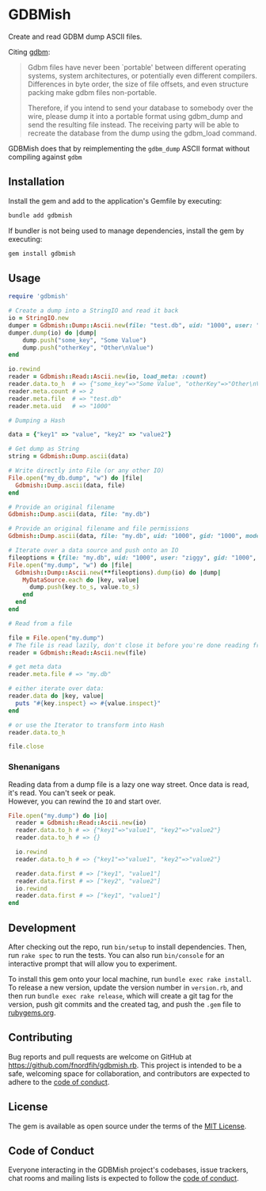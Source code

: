 # GDBMish

Create and read GDBM dump ASCII files.

Citing [gdbm](https://git.gnu.org.ua/gdbm.git/tree/NOTE-WARNING):
> Gdbm files have never been `portable' between different operating systems,
> system architectures, or potentially even different compilers.  Differences
> in byte order, the size of file offsets, and even structure packing make
> gdbm files non-portable.
>
> Therefore, if you intend to send your database to somebody over the wire,
> please dump it into a portable format using gdbm_dump and send the resulting
> file instead. The receiving party will be able to recreate the database from
> the dump using the gdbm_load command.

GDBMish does that by reimplementing the `gdbm_dump` ASCII format without compiling against `gdbm`

## Installation

Install the gem and add to the application's Gemfile by executing:

```bash
bundle add gdbmish
```

If bundler is not being used to manage dependencies, install the gem by executing:

```bash
gem install gdbmish
```

## Usage

```ruby
require 'gdbmish'

# Create a dump into a StringIO and read it back
io = StringIO.new
dumper = Gdbmish::Dump::Ascii.new(file: "test.db", uid: "1000", user: "ziggy", gid: "1000", group: "staff", mode: 0o640)
dumper.dump(io) do |dump|
    dump.push("some_key", "Some Value")
    dump.push("otherKey", "Other\nValue")
end

io.rewind
reader = Gdbmish::Read::Ascii.new(io, load_meta: :count)
reader.data.to_h  # => {"some_key"=>"Some Value", "otherKey"=>"Other\nValue"}
reader.meta.count # => 2
reader.meta.file  # => "test.db"
reader.meta.uid   # => "1000"

# Dumping a Hash

data = {"key1" => "value", "key2" => "value2"}

# Get dump as String
string = Gdbmish::Dump.ascii(data)

# Write directly into File (or any other IO)
File.open("my_db.dump", "w") do |file|
  Gdbmish::Dump.ascii(data, file)
end

# Provide an original filename
Gdbmish::Dump.ascii(data, file: "my.db")

# Provide an original filename and file permissions
Gdbmish::Dump.ascii(data, file: "my.db", uid: "1000", gid: "1000", mode: 0o600)

# Iterate over a data source and push onto an IO
fileoptions = {file: "my.db", uid: "1000", user: "ziggy", gid: "1000", group: "staff", mode: 0o600}
File.open("my.dump", "w") do |file|
  Gdbmish::Dump::Ascii.new(**fileoptions).dump(io) do |dump|
    MyDataSource.each do |key, value|
      dump.push(key.to_s, value.to_s)
    end
  end
end

# Read from a file

file = File.open("my.dump")
# The file is read lazily, don't close it before you're done reading from it
reader = Gdbmish::Read::Ascii.new(file)

# get meta data
reader.meta.file # => "my.db"

# either iterate over data:
reader.data do |key, value|
  puts "#{key.inspect} => #{value.inspect}"
end

# or use the Iterator to transform into Hash
reader.data.to_h

file.close
```

### Shenanigans

Reading data from a dump file is a lazy one way street. Once data is read, it's read. You can't seek or peak.  
However, you can rewind the `IO` and start over.

```ruby
File.open("my.dump") do |io|
  reader = Gdbmish::Read::Ascii.new(io)
  reader.data.to_h # => {"key1"=>"value1", "key2"=>"value2"}
  reader.data.to_h # => {}

  io.rewind
  reader.data.to_h # => {"key1"=>"value1", "key2"=>"value2"}

  reader.data.first # => ["key1", "value1"]
  reader.data.first # => ["key2", "value2"]
  io.rewind
  reader.data.first # => ["key1", "value1"]
end
```

## Development

After checking out the repo, run `bin/setup` to install dependencies. Then, run `rake spec` to run the tests. You can also run `bin/console` for an interactive prompt that will allow you to experiment.

To install this gem onto your local machine, run `bundle exec rake install`. To release a new version, update the version number in `version.rb`, and then run `bundle exec rake release`, which will create a git tag for the version, push git commits and the created tag, and push the `.gem` file to [rubygems.org](https://rubygems.org).

## Contributing

Bug reports and pull requests are welcome on GitHub at https://github.com/fnordfih/gdbmish.rb. This project is intended to be a safe, welcoming space for collaboration, and contributors are expected to adhere to the [code of conduct](https://github.com/fnordfih/gdbmish.rb/blob/main/CODE_OF_CONDUCT.md).

## License

The gem is available as open source under the terms of the [MIT License](https://opensource.org/licenses/MIT).

## Code of Conduct

Everyone interacting in the GDBMish project's codebases, issue trackers, chat rooms and mailing lists is expected to follow the [code of conduct](https://github.com/fnordfih/gdbmish.rb/blob/main/CODE_OF_CONDUCT.md).
